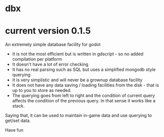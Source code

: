 # dbx

# current version 0.1.5

An extremely simple database facility for godot

- It is not the most efficient but is written in gdscript - so no added compilation per platform
- It doesn't have a lot of error checking 
- It has no real parsing such as SQL but uses a simplified mongodb style querying
- It is very simplistic and will never be a grownup database facility
- It does not have any data saving / loading facilities from the disk - that is up to you to store as needed.
- The querying goes from left to right and the condition of current query affects the condition of the previous query. In that sense it works like a stack.

Saying that, it can be used to maintain in-game data and use querying to get/set data.

Have fun

